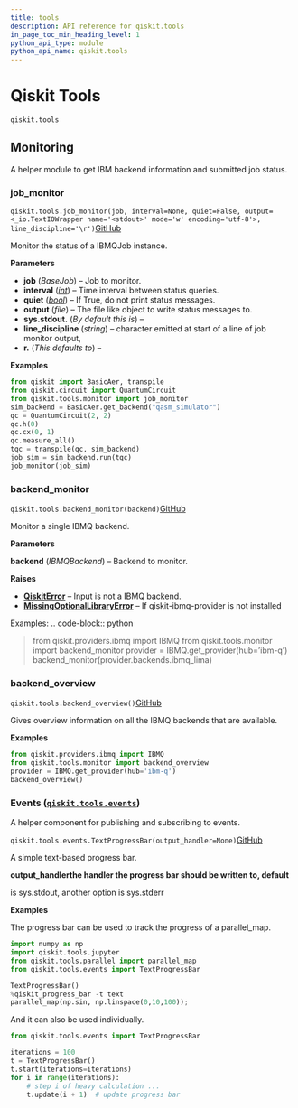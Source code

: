 ```yaml
---
title: tools
description: API reference for qiskit.tools
in_page_toc_min_heading_level: 1
python_api_type: module
python_api_name: qiskit.tools
---
```


<span id="module-qiskit.tools" />

<span id="qiskit-tools-qiskit-tools" />

# Qiskit Tools

<span id="module-qiskit.tools" />

`qiskit.tools`

## Monitoring

A helper module to get IBM backend information and submitted job status.

### job\_monitor

<span id="qiskit.tools.job_monitor" />

`qiskit.tools.job_monitor(job, interval=None, quiet=False, output=<_io.TextIOWrapper name='<stdout>' mode='w' encoding='utf-8'>, line_discipline='\r')`[GitHub](https://github.com/qiskit/qiskit/tree/stable/0.46/qiskit/tools/monitor/job_monitor.py "view source code")

Monitor the status of a IBMQJob instance.

**Parameters**

*   **job** (*BaseJob*) – Job to monitor.
*   **interval** ([*int*](https://docs.python.org/3/library/functions.html#int "(in Python v3.12)")) – Time interval between status queries.
*   **quiet** ([*bool*](https://docs.python.org/3/library/functions.html#bool "(in Python v3.12)")) – If True, do not print status messages.
*   **output** (*file*) – The file like object to write status messages to.
*   **sys.stdout.** (*By default this is*) –
*   **line\_discipline** (*string*) – character emitted at start of a line of job monitor output,
*   **r.** (*This defaults to*) –

**Examples**

```python
from qiskit import BasicAer, transpile
from qiskit.circuit import QuantumCircuit
from qiskit.tools.monitor import job_monitor
sim_backend = BasicAer.get_backend("qasm_simulator")
qc = QuantumCircuit(2, 2)
qc.h(0)
qc.cx(0, 1)
qc.measure_all()
tqc = transpile(qc, sim_backend)
job_sim = sim_backend.run(tqc)
job_monitor(job_sim)
```

### backend\_monitor

<span id="qiskit.tools.backend_monitor" />

`qiskit.tools.backend_monitor(backend)`[GitHub](https://github.com/qiskit/qiskit/tree/stable/0.46/qiskit/tools/monitor/overview.py "view source code")

Monitor a single IBMQ backend.

**Parameters**

**backend** (*IBMQBackend*) – Backend to monitor.

**Raises**

*   [**QiskitError**](exceptions#qiskit.exceptions.QiskitError "qiskit.exceptions.QiskitError") – Input is not a IBMQ backend.
*   [**MissingOptionalLibraryError**](exceptions#qiskit.exceptions.MissingOptionalLibraryError "qiskit.exceptions.MissingOptionalLibraryError") – If qiskit-ibmq-provider is not installed

Examples: .. code-block:: python

> from qiskit.providers.ibmq import IBMQ from qiskit.tools.monitor import backend\_monitor provider = IBMQ.get\_provider(hub=’ibm-q’) backend\_monitor(provider.backends.ibmq\_lima)

### backend\_overview

<span id="qiskit.tools.backend_overview" />

`qiskit.tools.backend_overview()`[GitHub](https://github.com/qiskit/qiskit/tree/stable/0.46/qiskit/tools/monitor/overview.py "view source code")

Gives overview information on all the IBMQ backends that are available.

**Examples**

```python
from qiskit.providers.ibmq import IBMQ
from qiskit.tools.monitor import backend_overview
provider = IBMQ.get_provider(hub='ibm-q')
backend_overview()
```

<span id="module-qiskit.tools.events" />

<span id="events-qiskit-tools-events" />

### Events ([`qiskit.tools.events`](#module-qiskit.tools.events "qiskit.tools.events"))

A helper component for publishing and subscribing to events.

<span id="qiskit.tools.events.TextProgressBar" />

`qiskit.tools.events.TextProgressBar(output_handler=None)`[GitHub](https://github.com/qiskit/qiskit/tree/stable/0.46/qiskit/tools/events/progressbar.py "view source code")

A simple text-based progress bar.

**output\_handlerthe handler the progress bar should be written to, default**

is sys.stdout, another option is sys.stderr

**Examples**

The progress bar can be used to track the progress of a parallel\_map.

```python
import numpy as np
import qiskit.tools.jupyter
from qiskit.tools.parallel import parallel_map
from qiskit.tools.events import TextProgressBar

TextProgressBar()
%qiskit_progress_bar -t text
parallel_map(np.sin, np.linspace(0,10,100));
```

And it can also be used individually.

```python
from qiskit.tools.events import TextProgressBar

iterations = 100
t = TextProgressBar()
t.start(iterations=iterations)
for i in range(iterations):
    # step i of heavy calculation ...
    t.update(i + 1)  # update progress bar
```

